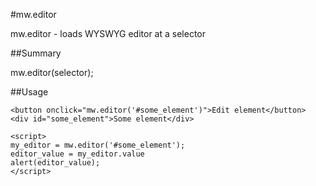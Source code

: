 #mw.editor

mw.editor - loads WYSWYG editor at a selector

##Summary

mw.editor(selector); 

##Usage
```
<button onclick="mw.editor('#some_element')">Edit element</button>
<div id="some_element">Some element</div>
```



```
<script>
my_editor = mw.editor('#some_element');
editor_value = my_editor.value
alert(editor_value);
</script>
```
